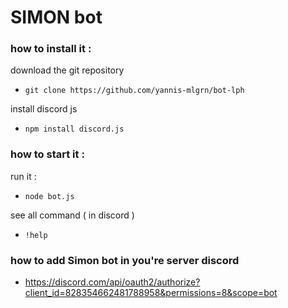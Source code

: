 #  SIMON bot

### how to install it :

download the git repository

- `git clone https://github.com/yannis-mlgrn/bot-lph`

install discord js

- `npm install discord.js`

### how to start it :

run it : 
- `node bot.js`

see all command ( in discord ) 
- `!help`

### how to add Simon bot in you're server discord

- https://discord.com/api/oauth2/authorize?client_id=828354662481788958&permissions=8&scope=bot

